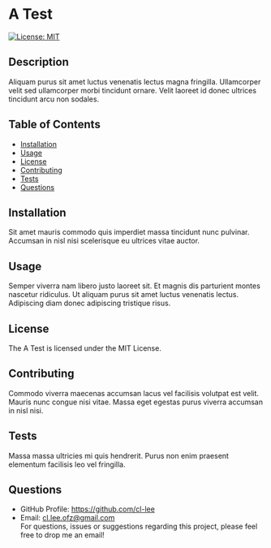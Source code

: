 # A Test  
[![License: MIT](https://img.shields.io/badge/License-MIT-yellow.svg)](https://opensource.org/licenses/MIT)
## Description
Aliquam purus sit amet luctus venenatis lectus magna fringilla. Ullamcorper velit sed ullamcorper morbi tincidunt ornare. Velit laoreet id donec ultrices tincidunt arcu non sodales.   
## Table of Contents
- [Installation](#Installation)
- [Usage](#Usage)
- [License](#License)
- [Contributing](#Contributing)
- [Tests](#Tests)
- [Questions](#Questions)
## Installation
Sit amet mauris commodo quis imperdiet massa tincidunt nunc pulvinar. Accumsan in nisl nisi scelerisque eu ultrices vitae auctor.  
## Usage
Semper viverra nam libero justo laoreet sit. Et magnis dis parturient montes nascetur ridiculus. Ut aliquam purus sit amet luctus venenatis lectus. Adipiscing diam donec adipiscing tristique risus.
## License
The A Test is licensed under the MIT License.
## Contributing
Commodo viverra maecenas accumsan lacus vel facilisis volutpat est velit. Mauris nunc congue nisi vitae. Massa eget egestas purus viverra accumsan in nisl nisi.
## Tests
Massa massa ultricies mi quis hendrerit. Purus non enim praesent elementum facilisis leo vel fringilla.
## Questions
 - GitHub Profile: https://github.com/cl-lee  
  - Email: cl.lee.ofz@gmail.com  
  For questions, issues or suggestions regarding this project, please feel free to drop me an email!
